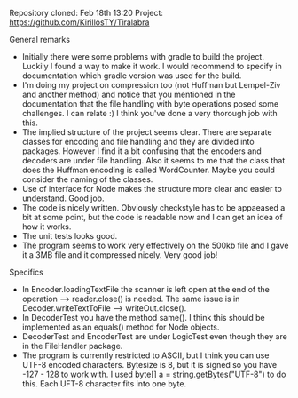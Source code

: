 Repository cloned: Feb 18th 13:20
Project: https://github.com/KirillosTY/Tiralabra

General remarks
- Initially there were some problems with gradle to build the project. Luckily I found a way to make it work. I would recommend to specify in documentation which gradle version was used for the build.
- I'm doing my project on compression too (not Huffman but Lempel-Ziv and another method) and notice that you mentioned in the documentation that the file handling with byte operations posed some challenges. I can relate :) I think you've done a very thorough job with this.
- The implied structure of the project seems clear. There are separate classes for encoding and file handling and they are divided into packages. However I find it a bit confusing that the encoders and decoders are under file handling. Also it seems to me that the class that does the Huffman encoding is called WordCounter. Maybe you could consider the naming of the classes.
- Use of interface for Node makes the structure more clear and easier to understand. Good job.
- The code is nicely written. Obviously checkstyle has to be appaeased a bit at some point, but the code is readable now and I can get an idea of how it works.
- The unit tests looks good.
- The program seems to work very effectively on the 500kb file and I gave it a 3MB file and it compressed nicely. Very good job! 

Specifics
- In Encoder.loadingTextFile the scanner is left open at the end of the operation --> reader.close() is needed. The same issue is in Decoder.writeTextToFile --> writeOut.close().
- In DecoderTest you have the method same(). I think this should be implemented as an equals() method for Node objects.
- DecoderTest and EncoderTest are under LogicTest even though they are in the FileHandler package.
- The program is currently restricted to ASCII, but I think you can use UTF-8 encoded characters. Bytesize is 8, but it is signed so you have -127 - 128 to work with. I used byte[] a = string.getBytes("UTF-8") to do this. Each UFT-8 character fits into one byte.

